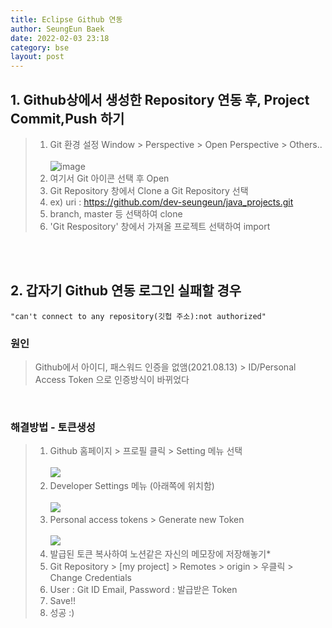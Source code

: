 ```yaml
---
title: Eclipse Github 연동
author: SeungEun Baek
date: 2022-02-03 23:18 
category: bse
layout: post
---
```


## 1. Github상에서 생성한 Repository 연동 후, Project Commit,Push 하기
> 1. Git 환경 설정
    Window > Perspective > Open Perspective > Others..<br>   
   ![image](https://user-images.githubusercontent.com/80504390/152358573-0dbc6f50-56db-4258-8158-c09aff0758b2.png)
> 2. 여기서 Git 아이콘 선택 후 Open
> 3. Git Repository 창에서 Clone a Git Repository 선택
> 4. ex) uri : https://github.com/dev-seungeun/java_projects.git
> 5. branch, master 등 선택하여 clone
> 6. 'Git Respository' 창에서 가져올 프로젝트 선택하여 import

<br><br>

## 2. 갑자기 Github 연동 로그인 실패할 경우
    "can't connect to any repository(깃헙 주소):not authorized"

### 원인
> Github에서 아이디, 패스워드 인증을 없앰(2021.08.13) > ID/Personal Access Token 으로 인증방식이 바뀌었다

<br>

### 해결방법 - 토큰생성

> 1. Github 홈페이지 > 프로필 클릭 > Setting 메뉴 선택<br>   
         <img src="https://user-images.githubusercontent.com/80504390/152360015-9a0a658f-eab8-4d1e-9393-1e56e5e3153e.png">
> 2. Developer Settings 메뉴 (아래쪽에 위치함)<br>   
         <img src="https://user-images.githubusercontent.com/80504390/152360123-52833259-9b76-471b-a391-497c10c90cc0.png">
> 3. Personal access tokens > Generate new Token<br>   
         <img src="https://user-images.githubusercontent.com/80504390/152360230-5cb453fd-8598-4354-a669-5667118ff1d1.png">
> 4. 발급된 토큰 복사하여 노션같은 자신의 메모장에 저장해놓기*
> 5. Git Repository > [my project] > Remotes > origin > 우클릭 > Change Credentials
> 6. User : Git ID Email, Password : 발급받은 Token
> 7. Save!!
> 8. 성공 :)
